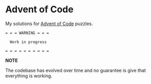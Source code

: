 # Advent of Code

My solutions for [Advent of Code](https://adventofcode.com/) puzzles.

```
= = = WARNING = = =

  Work in progress

= = = = = = = = = =
```


**NOTE**

The codebase has evolved over time and no guarantee is give that everything is working.
